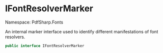 # IFontResolverMarker

Namespace: PdfSharp.Fonts

An internal marker interface used to identify different manifestations of font resolvers.

```csharp
public interface IFontResolverMarker
```

